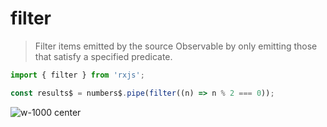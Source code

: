 # filter

> Filter items emitted by the source Observable by only emitting those that satisfy a specified predicate.

```typescript
import { filter } from 'rxjs';

const results$ = numbers$.pipe(filter((n) => n % 2 === 0));
```

![w-1000 center](./assets/images/diagrams/operator_filter.svg)
